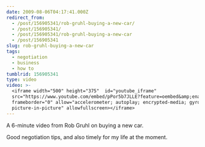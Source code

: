 ```yaml
---
date: 2009-08-06T04:17:41.000Z
redirect_from:
  - /post/156905341/rob-gruhl-buying-a-new-car/
  - /post/156905341/
  - /post/156905341/rob-gruhl-buying-a-new-car
  - /post/156905341
slug: rob-gruhl-buying-a-new-car
tags:
  - negotiation
  - business
  - how to
tumblrid: 156905341
type: video
video: >-
  <iframe width="500" height="375"  id="youtube_iframe"
  src="https://www.youtube.com/embed/pPor5b7JLLE?feature=oembed&amp;enablejsapi=1&amp;origin=https://safe.txmblr.com&amp;wmode=opaque"
  frameborder="0" allow="accelerometer; autoplay; encrypted-media; gyroscope;
  picture-in-picture" allowfullscreen></iframe>
---
```

<p>A 6-minute video from Rob Gruhl on buying a new car.</p>

<p>Good negotiation tips, and also timely for my life at the moment.</p>
